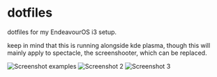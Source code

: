# dotfiles
dotfiles for my EndeavourOS i3 setup.

keep in mind that this is running alongside kde plasma, though this will mainly apply to spectacle, the screenshooter, which can be replaced.

![Screenshot examples](https://preview.redd.it/i3-learning-to-customize-i3-v0-x2x239kk2lle1.png)
![Screenshot 2](https://preview.redd.it/i3-learning-to-customize-i3-v0-x2x239kk2lle1.png)
![Screenshot 3](https://github.com/user-attachments/assets/e3352f20-0055-451b-8fd3-3283d347d58b)
